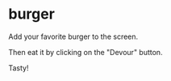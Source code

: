 # burger

Add your favorite burger to the screen.

Then eat it by clicking on the "Devour" button.

Tasty!

